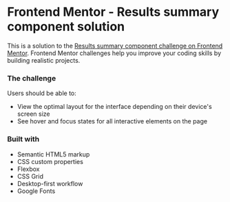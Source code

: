 # Frontend Mentor - Results summary component solution

This is a solution to the [Results summary component challenge on Frontend Mentor](https://www.frontendmentor.io/challenges/results-summary-component-CE_K6s0maV). Frontend Mentor challenges help you improve your coding skills by building realistic projects.

### The challenge

Users should be able to:

- View the optimal layout for the interface depending on their device's screen size
- See hover and focus states for all interactive elements on the page

### Built with

- Semantic HTML5 markup
- CSS custom properties
- Flexbox
- CSS Grid
- Desktop-first workflow
- Google Fonts

